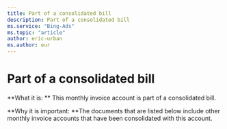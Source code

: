 ```yaml
---
title: Part of a consolidated bill
description: Part of a consolidated bill
ms.service: "Bing-Ads"
ms.topic: "article"
author: eric-urban
ms.author: eur
---
```


# Part of a consolidated bill

**What it is: **    This monthly invoice account is part of a consolidated bill.

**Why it is important: **The documents that are listed below include other monthly invoice accounts that have been consolidated with this account.


